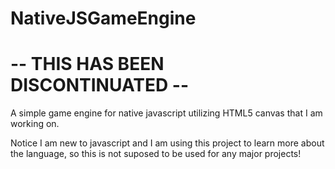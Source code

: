 # NativeJSGameEngine
# -- THIS HAS BEEN DISCONTINUATED --
A simple game engine for native javascript utilizing HTML5 canvas that I am working on.

Notice I am new to javascript and I am using this project to learn more about the language, so this is not suposed to be used for any major projects!

